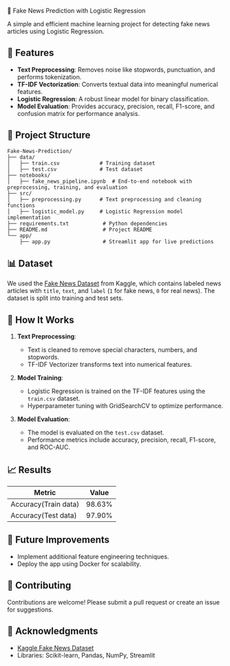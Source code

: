 📰 Fake News Prediction with Logistic Regression  

A simple and efficient machine learning project for detecting fake news articles using Logistic Regression. 

## 🚀 Features  

- **Text Preprocessing**: Removes noise like stopwords, punctuation, and performs tokenization.  
- **TF-IDF Vectorization**: Converts textual data into meaningful numerical features.  
- **Logistic Regression**: A robust linear model for binary classification.  
- **Model Evaluation**: Provides accuracy, precision, recall, F1-score, and confusion matrix for performance analysis.  

## 📂 Project Structure  

```
Fake-News-Prediction/
├── data/
│   ├── train.csv             # Training dataset
│   ├── test.csv              # Test dataset
├── notebooks/
│   ├── fake_news_pipeline.ipynb  # End-to-end notebook with preprocessing, training, and evaluation
├── src/
│   ├── preprocessing.py      # Text preprocessing and cleaning functions
│   ├── logistic_model.py     # Logistic Regression model implementation
├── requirements.txt           # Python dependencies
├── README.md                  # Project README
└── app/
    ├── app.py                 # Streamlit app for live predictions
```  

## 📊 Dataset  

We used the [Fake News Dataset](https://www.kaggle.com/c/fake-news) from Kaggle, which contains labeled news articles with `title`, `text`, and `label` (`1` for fake news, `0` for real news). The dataset is split into training and test sets.  

## 🧠 How It Works  

1. **Text Preprocessing**:  
   - Text is cleaned to remove special characters, numbers, and stopwords.  
   - TF-IDF Vectorizer transforms text into numerical features.  

2. **Model Training**:  
   - Logistic Regression is trained on the TF-IDF features using the `train.csv` dataset.  
   - Hyperparameter tuning with GridSearchCV to optimize performance.  

3. **Model Evaluation**:  
   - The model is evaluated on the `test.csv` dataset.  
   - Performance metrics include accuracy, precision, recall, F1-score, and ROC-AUC.  

## 📈 Results  

| Metric               | Value   |  
|----------------------|---------|  
| Accuracy(Train data) | 98.63%  |  
| Accuracy(Test  data) | 97.90%  |

## 🔧 Future Improvements  


- Implement additional feature engineering techniques.  
- Deploy the app using Docker for scalability.  

## 🤝 Contributing  

Contributions are welcome! Please submit a pull request or create an issue for suggestions.  

## 🙌 Acknowledgments  

- [Kaggle Fake News Dataset](https://www.kaggle.com/c/fake-news)  
- Libraries: Scikit-learn, Pandas, NumPy, Streamlit  


